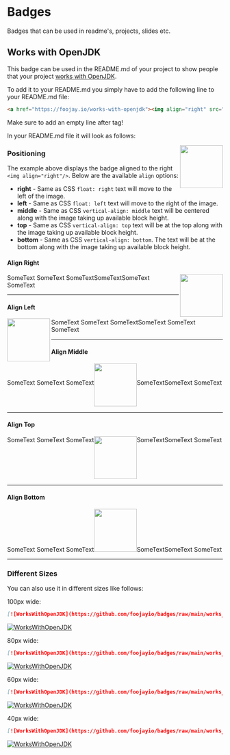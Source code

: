 # Badges
Badges that can be used in readme's, projects, slides etc.

## Works with OpenJDK

This badge can be used in the README.md of your project to show people that your project <a href="https://foojay.io/works-with-openjdk">works with OpenJDK</a>.

To add it to your README.md you simply have to add the following line to your README.md file:

```html
<a href="https://foojay.io/works-with-openjdk"><img align="right" src="https://github.com/foojayio/badges/raw/main/works_with_openjdk/Works-with-OpenJDK.png" width="100"></a>

```

Make sure to add an empty line after <a> tag!

In your README.md file it will look as follows:

<a href="https://foojay.io/works-with-openjdk"><img align="right" src="https://github.com/foojayio/badges/raw/main/works_with_openjdk/Works-with-OpenJDK.png" width="100"></a>

### Positioning
The example above displays the badge aligned to the right `<img align="right"/>`. Below are the available `align` options:
- **right** - Same as CSS `float: right` text will move to the left of the image.
- **left**  - Same as CSS `float: left` text will move to the right of the image.
- **middle** - Same as CSS `vertical-align: middle` text will be centered along with the image taking up available block height.
- **top** - Same as CSS `vertical-align: top` text will be at the top along with the image taking up available block height.
- **bottom** - Same as CSS `vertical-align: bottom`. The text will be at the bottom along with the image taking up available block height.

#### Align Right
SomeText SomeText SomeText<a href="https://foojay.io/works-with-openjdk"><img align="right" src="https://github.com/foojayio/badges/raw/main/works_with_openjdk/Works-with-OpenJDK.png" width="100"></a>SomeTextSomeText SomeText
<hr/>
  
#### Align Left
SomeText SomeText SomeText<a href="https://foojay.io/works-with-openjdk"><img align="left" src="https://github.com/foojayio/badges/raw/main/works_with_openjdk/Works-with-OpenJDK.png" width="100"></a>SomeText SomeText SomeText
<hr/> 

#### Align Middle

SomeText SomeText SomeText<a href="https://foojay.io/works-with-openjdk"><img align="middle" src="https://github.com/foojayio/badges/raw/main/works_with_openjdk/Works-with-OpenJDK.png" width="100"></a>SomeTextSomeText SomeText  
<hr/>
  
#### Align Top
SomeText SomeText SomeText<a href="https://foojay.io/works-with-openjdk"><img align="top" src="https://github.com/foojayio/badges/raw/main/works_with_openjdk/Works-with-OpenJDK.png" width="100"></a>SomeTextSomeText SomeText  
<hr/>
  
#### Align Bottom
SomeText SomeText SomeText<a href="https://foojay.io/works-with-openjdk"><img align="bottom" src="https://github.com/foojayio/badges/raw/main/works_with_openjdk/Works-with-OpenJDK.png" width="100"></a>SomeTextSomeText SomeText  
<hr/>
  
### Different Sizes
You can also use it in different sizes like follows:

100px wide:
```markdown
[![WorksWithOpenJDK](https://github.com/foojayio/badges/raw/main/works_with_openjdk/WorksWithOpenJDK-100.png)](https://foojay.io/works-with-openjdk)
```

[![WorksWithOpenJDK](https://github.com/foojayio/badges/raw/main/works_with_openjdk/WorksWithOpenJDK-100.png)](https://foojay.io/works-with-openjdk)


80px wide:
```markdown
[![WorksWithOpenJDK](https://github.com/foojayio/badges/raw/main/works_with_openjdk/WorksWithOpenJDK-80.png)](https://foojay.io/works-with-openjdk)
```

[![WorksWithOpenJDK](https://github.com/foojayio/badges/raw/main/works_with_openjdk/WorksWithOpenJDK-80.png)](https://foojay.io/works-with-openjdk)


60px wide:
```markdown
[![WorksWithOpenJDK](https://github.com/foojayio/badges/raw/main/works_with_openjdk/WorksWithOpenJDK-60.png)](https://foojay.io/today/works-with-openjdk)
```

[![WorksWithOpenJDK](https://github.com/foojayio/badges/raw/main/works_with_openjdk/WorksWithOpenJDK-60.png)](https://foojay.io/today/works-with-openjdk)


40px wide:
```markdown
[![WorksWithOpenJDK](https://github.com/foojayio/badges/raw/main/works_with_openjdk/WorksWithOpenJDK-40.png)](https://foojay.io/today/works-with-openjdk)
```

[![WorksWithOpenJDK](https://github.com/foojayio/badges/raw/main/works_with_openjdk/WorksWithOpenJDK-40.png)](https://foojay.io/today/works-with-openjdk)
